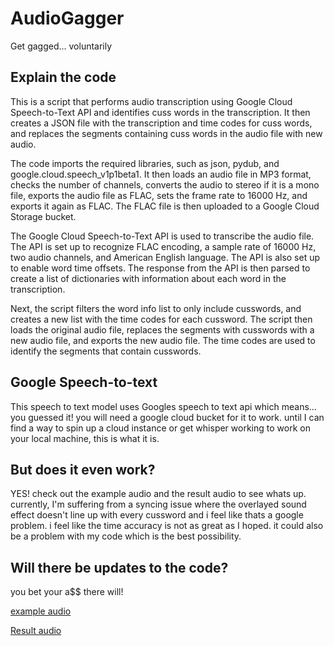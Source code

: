 # AudioGagger
Get gagged... voluntarily

## Explain the code
This is a script that performs audio transcription using Google Cloud Speech-to-Text API and identifies cuss words in the transcription. It then creates a JSON file with the transcription and time codes for cuss words, and replaces the segments containing cuss words in the audio file with new audio.

The code imports the required libraries, such as json, pydub, and google.cloud.speech_v1p1beta1. It then loads an audio file in MP3 format, checks the number of channels, converts the audio to stereo if it is a mono file, exports the audio file as FLAC, sets the frame rate to 16000 Hz, and exports it again as FLAC. The FLAC file is then uploaded to a Google Cloud Storage bucket.

The Google Cloud Speech-to-Text API is used to transcribe the audio file. The API is set up to recognize FLAC encoding, a sample rate of 16000 Hz, two audio channels, and American English language. The API is also set up to enable word time offsets. The response from the API is then parsed to create a list of dictionaries with information about each word in the transcription.

Next, the script filters the word info list to only include cusswords, and creates a new list with the time codes for each cussword. The script then loads the original audio file, replaces the segments with cusswords with a new audio file, and exports the new audio file. The time codes are used to identify the segments that contain cusswords.



## Google Speech-to-text
This speech to text model uses Googles speech to text api which means... you guessed it! you will need a google cloud bucket for it to work.
until I can find a way to spin up a cloud instance or get whisper working to work on your local machine, this is what it is. 

## But does it even work?
YES! check out the example audio and the result audio to see whats up. currently, I'm suffering from a syncing issue where the overlayed sound effect doesn't line up with every cussword and i feel like thats a google problem. i feel like the time accuracy is not as great as I hoped. it could also be a problem with my code which is the best possibility.

## Will there be updates to the code? 
you bet your a$$ there will!


[example audio](https://raw.githubusercontent.com/claudchereji/AudioGagger/main/example.mp3)


[Result audio](https://raw.githubusercontent.com/claudchereji/AudioGagger/main/result.mp3)
